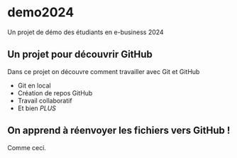 # demo2024
Un projet de démo des étudiants en e-business 2024

## Un projet pour découvrir GitHub
Dans ce projet on découvre comment travailler avec Git et GitHub

- Git en local
- Création de repos GitHub
- Travail collaboratif
- Et bien *PLUS*

## On apprend à réenvoyer les fichiers vers GitHub !
Comme ceci.
